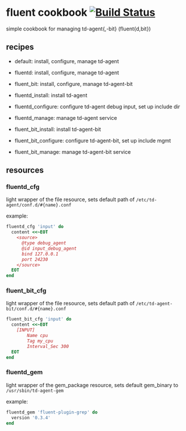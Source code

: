 # fluent cookbook [![Build Status](https://travis-ci.org/nathwill/chef-fluent.svg?branch=master)](https://travis-ci.org/nathwill/chef-fluent)

simple cookbook for managing td-agent{,-bit} (fluent{d,bit})

## recipes

- default: install, configure, manage td-agent

- fluentd: install, configure, manage td-agent
- fluent_bit: install, configure, manage td-agent-bit

- fluentd_install: install td-agent
- fluentd_configure: configure td-agent debug input, set up include dir
- fluentd_manage: manage td-agent service

- fluent_bit_install: install td-agent-bit
- fluent_bit_configure: configure td-agent-bit, set up include mgmt
- fluent_bit_manage: manage td-agent-bit service

## resources

### fluentd\_cfg

light wrapper of the file resource, sets default path of `/etc/td-agent/conf.d/#{name}.conf`

example:

```ruby
fluentd_cfg 'input' do
  content <<~EOT
    <source>
      @type debug_agent
      @id input_debug_agent
      bind 127.0.0.1
      port 24230
    </source>
  EOT
end
```

### fluent\_bit\_cfg

light wrapper of the file resource, sets default path of `/etc/td-agent-bit/conf.d/#{name}.conf`

```ruby
fluent_bit_cfg 'input' do
  content <<~EOT
    [INPUT]
        Name cpu
        Tag my_cpu
        Interval_Sec 300
  EOT
end
```

### fluentd\_gem

light wrapper of the gem_package resource, sets default gem_binary to `/usr/sbin/td-agent-gem`

example:

```ruby
fluentd_gem 'fluent-plugin-grep' do
  version '0.3.4'
end
```
